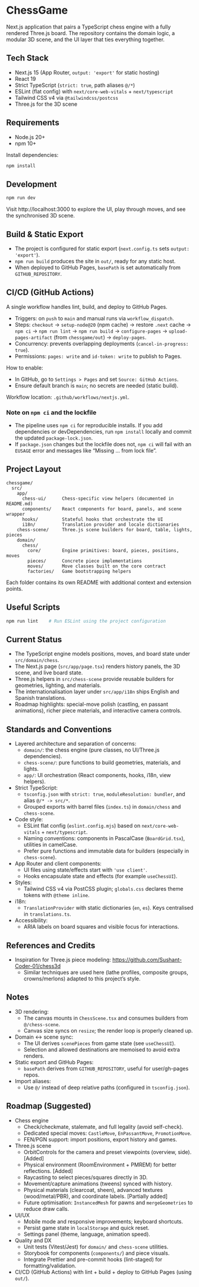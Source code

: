 # ChessGame

Next.js application that pairs a TypeScript chess engine with a fully rendered Three.js board. The repository contains the domain logic, a modular 3D scene, and the UI layer that ties everything together.

## Tech Stack
- Next.js 15 (App Router, `output: 'export'` for static hosting)
- React 19
- Strict TypeScript (`strict: true`, path aliases `@/*`)
- ESLint (flat config) with `next/core-web-vitals` + `next/typescript`
- Tailwind CSS v4 via `@tailwindcss/postcss`
- Three.js for the 3D scene

## Requirements
- Node.js 20+
- npm 10+

Install dependencies:
```bash
npm install
```

## Development
```bash
npm run dev
```
Visit http://localhost:3000 to explore the UI, play through moves, and see the synchronised 3D scene.

## Build & Static Export
- The project is configured for static export (`next.config.ts` sets `output: 'export'`).
- `npm run build` produces the site in `out/`, ready for any static host.
- When deployed to GitHub Pages, `basePath` is set automatically from `GITHUB_REPOSITORY`.

## CI/CD (GitHub Actions)
A single workflow handles lint, build, and deploy to GitHub Pages.

- Triggers: on `push` to `main` and manual runs via `workflow_dispatch`.
- Steps: `checkout` → `setup-node@20` (npm cache) → restore `.next` cache → `npm ci` → `npm run lint` → `npm run build` → `configure-pages` → `upload-pages-artifact` (from `chessgame/out`) → `deploy-pages`.
- Concurrency: prevents overlapping deployments (`cancel-in-progress: true`).
- Permissions: `pages: write` and `id-token: write` to publish to Pages.

How to enable:
- In GitHub, go to `Settings > Pages` and set `Source: GitHub Actions`.
- Ensure default branch is `main`; no secrets are needed (static build).

Workflow location: `.github/workflows/nextjs.yml`.

### Note on `npm ci` and the lockfile
- The pipeline uses `npm ci` for reproducible installs. If you add dependencies or devDependencies, run `npm install` locally and commit the updated `package-lock.json`.
- If `package.json` changes but the lockfile does not, `npm ci` will fail with an `EUSAGE` error and messages like “Missing ... from lock file”.

## Project Layout
```
chessgame/
  src/
    app/
      chess-ui/      Chess-specific view helpers (documented in README.md)
      components/    React components for board, panels, and scene wrapper
      hooks/         Stateful hooks that orchestrate the UI
      i18n/          Translation provider and locale dictionaries
    chess-scene/     Three.js scene builders for board, table, lights, pieces
    domain/
      chess/
        core/        Engine primitives: board, pieces, positions, moves
        pieces/      Concrete piece implementations
        moves/       Move classes built on the core contract
        factories/   Game bootstrapping helpers
```
Each folder contains its own README with additional context and extension points.

## Useful Scripts
```bash
npm run lint    # Run ESLint using the project configuration
```

## Current Status
- The TypeScript engine models positions, moves, and board state under `src/domain/chess`.
- The Next.js page (`src/app/page.tsx`) renders history panels, the 3D scene, and live board state.
- Three.js helpers in `src/chess-scene` provide reusable builders for geometries, lighting, and materials.
- The internationalisation layer under `src/app/i18n` ships English and Spanish translations.
- Roadmap highlights: special-move polish (castling, en passant animations), richer piece materials, and interactive camera controls.

## Standards and Conventions
- Layered architecture and separation of concerns:
  - `domain/`: the chess engine (pure classes, no UI/Three.js dependencies).
  - `chess-scene/`: pure functions to build geometries, materials, and lights.
  - `app/`: UI orchestration (React components, hooks, i18n, view helpers).
- Strict TypeScript:
  - `tsconfig.json` with `strict: true`, `moduleResolution: bundler`, and alias `@/* -> src/*`.
  - Grouped exports with barrel files (`index.ts`) in `domain/chess` and `chess-scene`.
- Code style:
  - ESLint flat config (`eslint.config.mjs`) based on `next/core-web-vitals` + `next/typescript`.
  - Naming conventions: components in PascalCase (`BoardGrid.tsx`), utilities in camelCase.
  - Prefer pure functions and immutable data for builders (especially in `chess-scene`).
- App Router and client components:
  - UI files using state/effects start with `'use client'`.
  - Hooks encapsulate state and effects (for example `useChessUI`).
- Styles:
  - Tailwind CSS v4 via PostCSS plugin; `globals.css` declares theme tokens with `@theme inline`.
- i18n:
  - `TranslationProvider` with static dictionaries (`en`, `es`). Keys centralised in `translations.ts`.
- Accessibility:
  - ARIA labels on board squares and visible focus for interactions.

## References and Credits
- Inspiration for Three.js piece modeling: https://github.com/Sushant-Coder-01/chess3d
  - Similar techniques are used here (lathe profiles, composite groups, crowns/merlons) adapted to this project’s style.

## Notes
- 3D rendering:
  - The canvas mounts in `ChessScene.tsx` and consumes builders from `@/chess-scene`.
  - Canvas size syncs on `resize`; the render loop is properly cleaned up.
- Domain ↔ scene sync:
  - The UI derives `scenePieces` from game state (see `useChessUI`).
  - Selection and allowed destinations are memoised to avoid extra renders.
- Static export and GitHub Pages:
  - `basePath` derives from `GITHUB_REPOSITORY`, useful for user/gh-pages repos.
- Import aliases:
  - Use `@/` instead of deep relative paths (configured in `tsconfig.json`).

## Roadmap (Suggested)
- Chess engine
  - Check/checkmate, stalemate, and full legality (avoid self-check).
  - Dedicated special moves: `CastleMove`, `EnPassantMove`, `PromotionMove`.
  - FEN/PGN support: import positions, export history and games.
- Three.js scene
  - OrbitControls for the camera and preset viewpoints (overview, side). [Added]
  - Physical environment (RoomEnvironment + PMREM) for better reflections. [Added]
  - Raycasting to select pieces/squares directly in 3D.
  - Movement/capture animations (tweens) synced with history.
  - Physical materials (clearcoat, sheen), advanced textures (wood/metal/PBR), and coordinate labels. [Partially added]
  - Future optimisation: `InstancedMesh` for pawns and `mergeGeometries` to reduce draw calls.
- UI/UX
  - Mobile mode and responsive improvements; keyboard shortcuts.
  - Persist game state in `localStorage` and quick reset.
  - Settings panel (theme, language, animation speed).
- Quality and DX
  - Unit tests (Vitest/Jest) for `domain/` and `chess-scene` utilities.
  - Storybook for components (`components/`) and piece visuals.
  - Integrate Prettier and pre-commit hooks (lint-staged) for formatting/validation.
- CI/CD (GitHub Actions) with lint + build + deploy to GitHub Pages (using `out/`).

